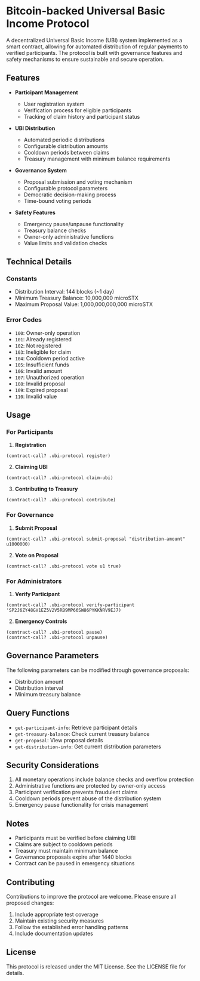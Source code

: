 # Bitcoin-backed Universal Basic Income Protocol

A decentralized Universal Basic Income (UBI) system implemented as a smart contract, allowing for automated distribution of regular payments to verified participants. The protocol is built with governance features and safety mechanisms to ensure sustainable and secure operation.

## Features

- **Participant Management**

  - User registration system
  - Verification process for eligible participants
  - Tracking of claim history and participant status

- **UBI Distribution**

  - Automated periodic distributions
  - Configurable distribution amounts
  - Cooldown periods between claims
  - Treasury management with minimum balance requirements

- **Governance System**

  - Proposal submission and voting mechanism
  - Configurable protocol parameters
  - Democratic decision-making process
  - Time-bound voting periods

- **Safety Features**
  - Emergency pause/unpause functionality
  - Treasury balance checks
  - Owner-only administrative functions
  - Value limits and validation checks

## Technical Details

### Constants

- Distribution Interval: 144 blocks (~1 day)
- Minimum Treasury Balance: 10,000,000 microSTX
- Maximum Proposal Value: 1,000,000,000,000 microSTX

### Error Codes

- `100`: Owner-only operation
- `101`: Already registered
- `102`: Not registered
- `103`: Ineligible for claim
- `104`: Cooldown period active
- `105`: Insufficient funds
- `106`: Invalid amount
- `107`: Unauthorized operation
- `108`: Invalid proposal
- `109`: Expired proposal
- `110`: Invalid value

## Usage

### For Participants

1. **Registration**

```clarity
(contract-call? .ubi-protocol register)
```

2. **Claiming UBI**

```clarity
(contract-call? .ubi-protocol claim-ubi)
```

3. **Contributing to Treasury**

```clarity
(contract-call? .ubi-protocol contribute)
```

### For Governance

1. **Submit Proposal**

```clarity
(contract-call? .ubi-protocol submit-proposal "distribution-amount" u1000000)
```

2. **Vote on Proposal**

```clarity
(contract-call? .ubi-protocol vote u1 true)
```

### For Administrators

1. **Verify Participant**

```clarity
(contract-call? .ubi-protocol verify-participant 'SP2J6ZY48GV1EZ5V2V5RB9MP66SW86PYKKNRV9EJ7)
```

2. **Emergency Controls**

```clarity
(contract-call? .ubi-protocol pause)
(contract-call? .ubi-protocol unpause)
```

## Governance Parameters

The following parameters can be modified through governance proposals:

- Distribution amount
- Distribution interval
- Minimum treasury balance

## Query Functions

- `get-participant-info`: Retrieve participant details
- `get-treasury-balance`: Check current treasury balance
- `get-proposal`: View proposal details
- `get-distribution-info`: Get current distribution parameters

## Security Considerations

1. All monetary operations include balance checks and overflow protection
2. Administrative functions are protected by owner-only access
3. Participant verification prevents fraudulent claims
4. Cooldown periods prevent abuse of the distribution system
5. Emergency pause functionality for crisis management

## Notes

- Participants must be verified before claiming UBI
- Claims are subject to cooldown periods
- Treasury must maintain minimum balance
- Governance proposals expire after 1440 blocks
- Contract can be paused in emergency situations

## Contributing

Contributions to improve the protocol are welcome. Please ensure all proposed changes:

1. Include appropriate test coverage
2. Maintain existing security measures
3. Follow the established error handling patterns
4. Include documentation updates

## License

This protocol is released under the MIT License. See the LICENSE file for details.
